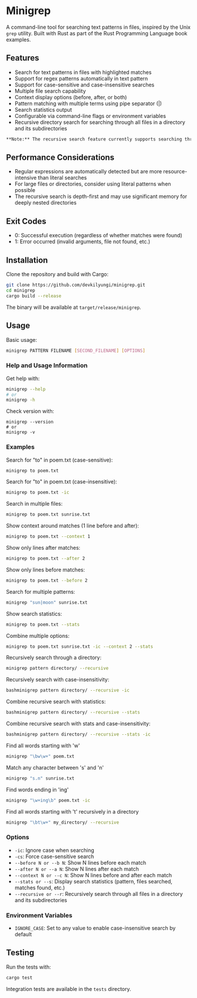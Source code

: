 # Minigrep

A command-line tool for searching text patterns in files, inspired by the Unix `grep` utility. Built with Rust as part of the Rust Programming Language book examples.

## Features

- Search for text patterns in files with highlighted matches
- Support for regex patterns automatically in text pattern
- Support for case-sensitive and case-insensitive searches
- Multiple file search capability
- Context display options (before, after, or both)
- Pattern matching with multiple terms using pipe separator (|)
- Search statistics output
- Configurable via command-line flags or environment variables
- Recursive directory search for searching through all files in a directory and its subdirectories

```bash
**Note:** The recursive search feature currently supports searching through a single directory at a time. Multiple directory recursive search is not yet implemented.
```

## Performance Considerations

- Regular expressions are automatically detected but are more resource-intensive than literal searches
- For large files or directories, consider using literal patterns when possible
- The recursive search is depth-first and may use significant memory for deeply nested directories

## Exit Codes

- 0: Successful execution (regardless of whether matches were found)
- 1: Error occurred (invalid arguments, file not found, etc.)

## Installation

Clone the repository and build with Cargo:

```bash
git clone https://github.com/devkilyungi/minigrep.git
cd minigrep
cargo build --release
```

The binary will be available at `target/release/minigrep`.

## Usage

Basic usage:

```bash
minigrep PATTERN FILENAME [SECOND_FILENAME] [OPTIONS]
```

### Help and Usage Information

Get help with:
```bash
minigrep --help
# or
minigrep -h
```

Check version with:
```
minigrep --version
# or
minigrep -v
```

### Examples

Search for "to" in poem.txt (case-sensitive):
```bash
minigrep to poem.txt
```

Search for "to" in poem.txt (case-insensitive):
```bash
minigrep to poem.txt -ic
```

Search in multiple files:
```bash
minigrep to poem.txt sunrise.txt
```

Show context around matches (1 line before and after):
```bash
minigrep to poem.txt --context 1
```

Show only lines after matches:
```bash
minigrep to poem.txt --after 2
```

Show only lines before matches:
```bash
minigrep to poem.txt --before 2
```

Search for multiple patterns:
```bash
minigrep "sun|moon" sunrise.txt
```

Show search statistics:
```bash
minigrep to poem.txt --stats
```

Combine multiple options:
```bash
minigrep to poem.txt sunrise.txt -ic --context 2 --stats
```

Recursively search through a directory:
```bash
minigrep pattern directory/ --recursive
```

Recursively search with case-insensitivity:
```bash
bashminigrep pattern directory/ --recursive -ic
```

Combine recursive search with statistics:
```bash
bashminigrep pattern directory/ --recursive --stats
```

Combine recursive search with stats and case-insensitivity:
```bash
bashminigrep pattern directory/ --recursive --stats -ic
```

Find all words starting with 'w'
```bash
minigrep "\bw\w+" poem.txt
```

Match any character between 's' and 'n'
```bash
minigrep "s.n" sunrise.txt
```

Find words ending in 'ing'
```bash
minigrep "\w+ing\b" poem.txt -ic
```

Find all words starting with 't' recursively in a directory
```bash
minigrep "\bt\w+" my_directory/ --recursive
```

### Options

- `-ic`: Ignore case when searching
- `-cs`: Force case-sensitive search
- `--before N or --b N`: Show N lines before each match
- `--after N or --a N`: Show N lines after each match
- `--context N or --c N`: Show N lines before and after each match
- `--stats or --s`: Display search statistics (pattern, files searched, matches found, etc.)
- `--recursive or --r`: Recursively search through all files in a directory and its subdirectories

### Environment Variables

- `IGNORE_CASE`: Set to any value to enable case-insensitive search by default

## Testing

Run the tests with:

```bash
cargo test
```

Integration tests are available in the `tests` directory.